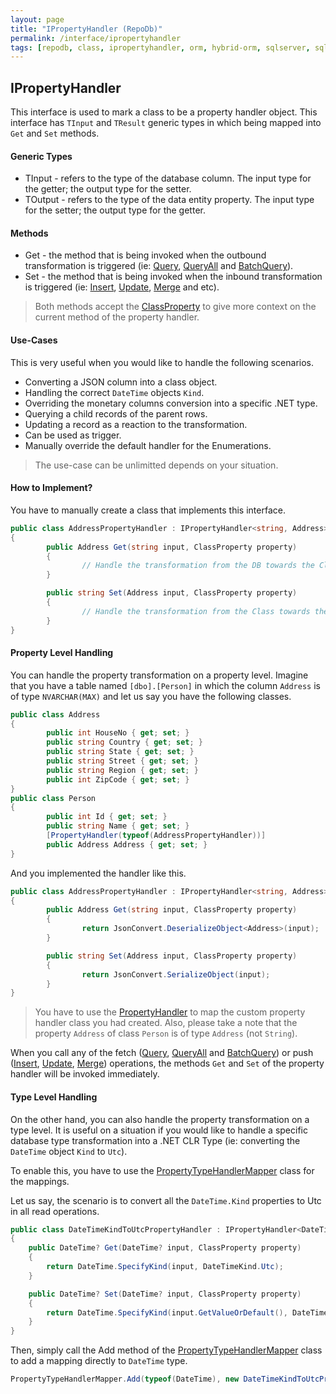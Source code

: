 ```yaml
---
layout: page
title: "IPropertyHandler (RepoDb)"
permalink: /interface/ipropertyhandler
tags: [repodb, class, ipropertyhandler, orm, hybrid-orm, sqlserver, sqlite, mysql, postgresql]
---
```


## IPropertyHandler

This interface is used to mark a class to be a property handler object. This interface has `TInput` and `TResult` generic types in which being mapped into `Get` and `Set` methods.

#### Generic Types

- TInput - refers to the type of the database column. The input type for the getter; the output type for the setter.
- TOutput - refers to the type of the data entity property. The input type for the setter; the output type for the getter.

#### Methods

- Get - the method that is being invoked when the outbound transformation is triggered (ie: [Query](/operation/query), [QueryAll](/operation/queryall) and [BatchQuery](/operation/batchquery)).
- Set - the method that is being invoked when the inbound transformation is triggered (ie: [Insert](/operation/insert), [Update](/operation/update), [Merge](/operation/merge) and etc).

> Both methods accept the [ClassProperty](/class/classproperty) to give more context on the current method of the property handler.

#### Use-Cases

This is very useful when you would like to handle the following scenarios.

- Converting a JSON column into a class object.
- Handling the correct `DateTime` objects `Kind`.
- Overriding the monetary columns conversion into a specific .NET type.
- Querying a child records of the parent rows.
- Updating a record as a reaction to the transformation.
- Can be used as trigger.
- Manually override the default handler for the Enumerations.

> The use-case can be unlimitted depends on your situation.

#### How to Implement?

You have to manually create a class that implements this interface.

```csharp
public class AddressPropertyHandler : IPropertyHandler<string, Address>
{
        public Address Get(string input, ClassProperty property)
        {
                // Handle the transformation from the DB towards the Class
        }

        public string Set(Address input, ClassProperty property)
        {
                // Handle the transformation from the Class towards the DB
        }
}
```

#### Property Level Handling

You can handle the property transformation on a property level. Imagine that you have a table named `[dbo].[Person]` in which the column `Address` is of type `NVARCHAR(MAX)` and let us say you have the following classes. 

```csharp
public class Address
{
        public int HouseNo { get; set; }
        public string Country { get; set; }
        public string State { get; set; }
        public string Street { get; set; }
        public string Region { get; set; }
        public int ZipCode { get; set; }
}
public class Person
{
        public int Id { get; set; }
        public string Name { get; set; }
        [PropertyHandler(typeof(AddressPropertyHandler))]
        public Address Address { get; set; }
}
```

And you implemented the handler like this.

```csharp
public class AddressPropertyHandler : IPropertyHandler<string, Address>
{
        public Address Get(string input, ClassProperty property)
        {
                return JsonConvert.DeserializeObject<Address>(input);
        }

        public string Set(Address input, ClassProperty property)
        {
                return JsonConvert.SerializeObject(input);
        }
}
```

> You have to use the [PropertyHandler](/attribute/propertyhandler) to map the custom property handler class you had created. Also, please take a note that the property `Address` of class `Person` is of type `Address` (not `String`).

When you call any of the fetch ([Query](/operation/query), [QueryAll](/operation/queryall) and [BatchQuery](/operation/batchquery)) or push ([Insert](/operation/insert), [Update](/operation/update), [Merge](/operation/merge)) operations, the methods `Get` and `Set` of the property handler will be invoked immediately.

#### Type Level Handling

On the other hand, you can also handle the property transformation on a type level. It is useful on a situation if you would like to handle a specific database type transformation into a .NET CLR Type (ie: converting the `DateTime` object `Kind` to `Utc`).

To enable this, you have to use the [PropertyTypeHandlerMapper](/mapper/propertytypehandlermapper) class for the mappings.

Let us say, the scenario is to convert all the `DateTime.Kind` properties to Utc in all read operations.

```csharp
public class DateTimeKindToUtcPropertyHandler : IPropertyHandler<DateTime?, DateTime?>
{
    public DateTime? Get(DateTime? input, ClassProperty property)
    {
        return DateTime.SpecifyKind(input, DateTimeKind.Utc);
    }

    public DateTime? Set(DateTime? input, ClassProperty property)
    {
        return DateTime.SpecifyKind(input.GetValueOrDefault(), DateTimeKind.Unspecified);
    }
}
```

Then, simply call the Add method of the [PropertyTypeHandlerMapper](/mapper/propertytypehandlermapper) class to add a mapping directly to `DateTime` type.

```csharp
PropertyTypeHandlerMapper.Add(typeof(DateTime), new DateTimeKindToUtcPropertyHandler(), true);
```

